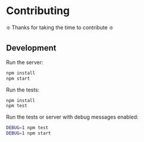 # Contributing

:sparkle: Thanks for taking the time to contribute :sparkle:

## Development

Run the server:

```sh
npm install
npm start
```

Run the tests:

```sh
npm install
npm test
```

Run the tests or server with debug messages enabled:

```sh
DEBUG=1 npm test
DEBUG=1 npm start
```
